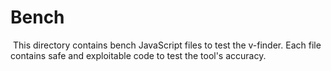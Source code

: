 # Bench

​	This directory contains bench JavaScript files to test the v-finder. Each file contains safe and exploitable code to test the tool's accuracy.
